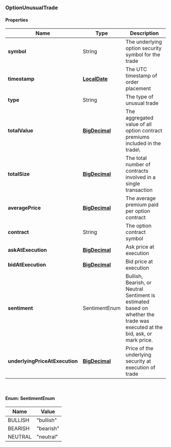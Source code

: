 
[//]: # (CLASS:OptionUnusualTrade)

[//]: # (KIND:object)

### OptionUnusualTrade

#### Properties

[//]: # (START_DEFINITION)

Name | Type | Description
------------ | ------------- | -------------
**symbol** | String | The underlying option security symbol for the trade &nbsp;
**timestamp** | [**LocalDate**](LocalDate.md) | The UTC timestamp of order placement &nbsp;
**type** | String | The type of unusual trade &nbsp;
**totalValue** | [**BigDecimal**](BigDecimal.md) | The aggregated value of all option contract premiums included in the trade\\ &nbsp;
**totalSize** | [**BigDecimal**](BigDecimal.md) | The total number of contracts involved in a single transaction &nbsp;
**averagePrice** | [**BigDecimal**](BigDecimal.md) | The average premium paid per option contract &nbsp;
**contract** | String | The option contract symbol &nbsp;
**askAtExecution** | [**BigDecimal**](BigDecimal.md) | Ask price at execution &nbsp;
**bidAtExecution** | [**BigDecimal**](BigDecimal.md) | Bid price at execution &nbsp;
**sentiment** | SentimentEnum | Bullish, Bearish, or Neutral Sentiment is estimated based on whether the trade was executed at the bid, ask, or mark price. &nbsp;
**underlyingPriceAtExecution** | [**BigDecimal**](BigDecimal.md) | Price of the underlying security at execution of trade &nbsp;

[//]: # (END_DEFINITION)


[//]: # (CONTAINED_CLASS:LocalDate)


[//]: # (CONTAINED_CLASS:BigDecimal)


[//]: # (CONTAINED_CLASS:BigDecimal)


[//]: # (CONTAINED_CLASS:BigDecimal)


[//]: # (CONTAINED_CLASS:BigDecimal)


[//]: # (CONTAINED_CLASS:BigDecimal)


[//]: # (CONTAINED_CLASS:BigDecimal)



<br/>

#### Enum: SentimentEnum

Name | Value
---- | -----
BULLISH | &quot;bullish&quot;
BEARISH | &quot;bearish&quot;
NEUTRAL | &quot;neutral&quot;



